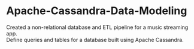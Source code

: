 # Apache-Cassandra-Data-Modeling
Created a non-relational database and ETL pipeline for a music streaming app.  <br />
Define queries and tables for a database built using Apache Cassandra.

